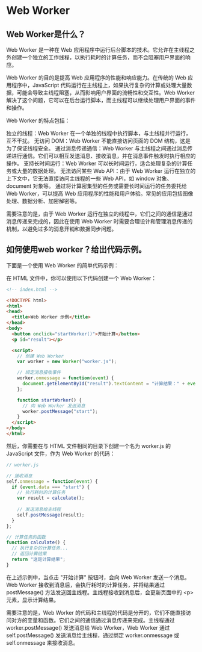 # Web Worker

## Web Worker是什么？
Web Worker 是一种在 Web 应用程序中运行后台脚本的技术。它允许在主线程之外创建一个独立的工作线程，以执行耗时的计算任务，而不会阻塞用户界面的响应。

Web Worker 的目的是提高 Web 应用程序的性能和响应能力。在传统的 Web 应用程序中，JavaScript 代码运行在主线程上，如果执行复杂的计算或处理大量数据，可能会导致主线程阻塞，从而影响用户界面的流畅性和交互性。Web Worker 解决了这个问题，它可以在后台运行脚本，而主线程可以继续处理用户界面的事件和操作。

Web Worker 的特点包括：

独立的线程：Web Worker 在一个单独的线程中执行脚本，与主线程并行运行，互不干扰。
无访问 DOM：Web Worker 不能直接访问页面的 DOM 结构，这是为了保证线程安全。
通过消息传递通信：Web Worker 与主线程之间通过消息传递进行通信。它们可以相互发送消息、接收消息，并在消息事件触发时执行相应的操作。
支持长时间运行：Web Worker 可以长时间运行，适合处理复杂的计算任务或大量的数据处理。
无法访问某些 Web API：由于 Web Worker 运行在独立的上下文中，它无法直接访问主线程的一些 Web API，如 window 对象、document 对象等。
通过将计算密集型的任务或需要长时间运行的任务委托给 Web Worker，可以提高 Web 应用程序的性能和用户体验。常见的应用包括图像处理、数据分析、加密解密等。

需要注意的是，由于 Web Worker 运行在独立的线程中，它们之间的通信是通过消息传递来完成的，因此在使用 Web Worker 时需要合理设计和管理消息传递的机制，以避免过多的消息开销和数据同步问题。

## 如何使用web worker？给出代码示例。
下面是一个使用 Web Worker 的简单代码示例：

在 HTML 文件中，你可以使用以下代码创建一个 Web Worker：
```html
<!-- index.html -->

<!DOCTYPE html>
<html>
<head>
  <title>Web Worker 示例</title>
</head>
<body>
  <button onclick="startWorker()">开始计算</button>
  <p id="result"></p>

  <script>
    // 创建 Web Worker
    var worker = new Worker("worker.js");

    // 绑定消息接收事件
    worker.onmessage = function(event) {
      document.getElementById("result").textContent = "计算结果：" + event.data;
    };

    function startWorker() {
      // 向 Web Worker 发送消息
      worker.postMessage("start");
    }
  </script>
</body>
</html>
```
然后，你需要在与 HTML 文件相同的目录下创建一个名为 worker.js 的 JavaScript 文件，作为 Web Worker 的代码：

```javascript
// worker.js

// 接收消息
self.onmessage = function(event) {
  if (event.data === "start") {
    // 执行耗时的计算任务
    var result = calculate();
    
    // 发送消息给主线程
    self.postMessage(result);
  }
};

// 计算任务的函数
function calculate() {
  // 执行复杂的计算任务...
  // 返回计算结果
  return "这是计算结果";
}
```
在上述示例中，当点击 "开始计算" 按钮时，会向 Web Worker 发送一个消息。Web Worker 接收到消息后，会执行耗时的计算任务，并将结果通过 postMessage() 方法发送回主线程。主线程接收到消息后，会更新页面中的 \<p\> 元素，显示计算结果。

需要注意的是，Web Worker 的代码和主线程的代码是分开的，它们不能直接访问对方的变量和函数。它们之间的通信通过消息传递来完成。主线程通过 worker.postMessage() 发送消息给 Web Worker，Web Worker 通过 self.postMessage() 发送消息给主线程，通过绑定 worker.onmessage 或 self.onmessage 来接收消息。
